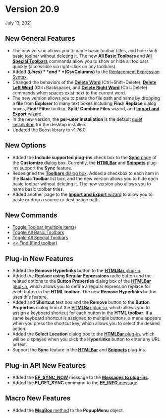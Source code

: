 # Version 20.9

July 13, 2021

## New General Features

- The new version allows you to name basic toolbar titles, and hide each basic toolbar without deleting it. The new [**All Basic Toolbars**](../cmd/view/all_basic_toolbars) and [**All Special Toolbars**](../cmd/view/all_special_toolbars) commands allow you to show or hide all toolbars quickly (accessible via right-click on any toolbars).
- Added **$(Lines)** and **$(CsvColumns)** to the [Replacement Expression Syntax](../howto/search/replacement_expression_syntax).
- Changed the behaviors of the **[Delete Word](../cmd/edit/delete_word)** (Ctrl+Shift+Delete), **[Delete Left Word](../cmd/edit/delete_left_word)** (Ctrl+Backspace), and **[Delete Right Word](../cmd/edit/delete_right_word)** (Ctrl+Delete) commands when spaces exist next to the current word.
- The new version allows you to paste the file path and name by dropping a **file** from **Explorer** to many text boxes including **Find**/ **Replace** dialog boxes, **Find**/ **Filter** toolbar, **Split**/ **Combine Files** wizard, and [**Import and Export** wizard](../dlg/import_export/index).
- In the new version, the **per-user installation** is the default [quiet installation](../faq/setup/setup_quiet) for the desktop installers.
- Updated the Boost library to v1.76.0

## New Options

- Added the **Include supported plug-ins** check box to the [**Sync** page](../dlg/customize/sync/index) of the **Customize** dialog box. Currently, the [**HTMLBar**](../howto/plugin/plugin_htmlbar) and [**Snippets**](../howto/plugin/plugin_snippets) plug-ins support the **Sync** feature.
- Redesigned the [**Toolbars** dialog box](../dlg/toolbars/index). Added a checkbox to each item in the **Basic Toolbar** list box, and the new version allows you to hide each basic toolbar without deleting it. The new version also allows you to name basic toolbar titles.
- Added another page to the [**Import and Export** wizard](../dlg/import_export/index) to allow you to paste or drop a source or destination path.

## New Commands

- [Toggle Toolbar (multiple items)](../cmd/view/toolbar1)
- [Toggle All Basic Toolbars](../cmd/view/all_basic_toolbars)
- [Toggle All Special Toolbars](../cmd/view/all_special_toolbars)
- [<< Find (Find toolbar)](../cmd/search/findbar_find_dlg)

## Plug-in New Features

- Added the **Remove Hyperlinks** button to the [**HTMLBar** plug-in](../howto/plugin/plugin_htmlbar).
- Added the **Replace using Regular Expressions** radio button and the related options to the **Button Properties** dialog box of the [**HTMLBar** plug-in](../howto/plugin/plugin_htmlbar), which allows you to define a regular expression replace for each button in the **HTML toolbar**. The new **Remove Hyperlinks** button uses this feature.
- Added and **Shortcut** text box and the **Remove** button to the **Button Properties** dialog box of the [**HTMLBar** plug-in](../howto/plugin/plugin_htmlbar), which allows you to assign a keyboard shortcut for each button in the **HTML toolbar**. If a same keyboard shortcut is assigned to multiple buttons, a menu appears when you press the shortcut key, which allows you to select the desired action.
- Added the **Select Location** dialog box to the [**HTMLBar** plug-in](../howto/plugin/plugin_htmlbar), which will be displayed when you click the **Hyperlinks** button to enter any URL or text.
- Support the **Sync** feature in the [**HTMLBar**](../howto/plugin/plugin_htmlbar) and [**Snippets**](../howto/plugin/plugin_snippets) plug-ins.

## Plug-in API New Features

- Added the [**EP\_SYNC\_NOW**](../plugin/plugin_message/ep_sync_now) message to the [**Messages to plug-ins**](../plugin/plugin_message/index).
- Added the **EI\_GET\_SYNC** command to the [**EE\_INFO** message](../plugin/message/ee_info).

## Macro New Features

- Added the [**MsgBox** method](../macro/popupmenu/msgbox) to the **PopupMenu** object.